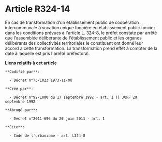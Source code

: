 # Article R324-14

En cas de transformation d'un établissement public de coopération intercommunale à vocation unique foncière en établissement
public foncier dans les conditions prévues à l'article L. 324-8, le préfet constate par arrêté que l'assemblée délibérante de
l'établissement public et les organes délibérants des collectivités territoriales le constituant ont donné leur accord à
cette transformation. La transformation prend effet à compter de la date à laquelle est pris l'arrêté préfectoral.

**Liens relatifs à cet article**

	**Codifié par**:

	  - Décret n°73-1023 1973-11-08

	**Créé par**:

	  - Décret n°92-1000 du 17 septembre 1992 - art. 1 () JORF 20 septembre 1992

	**Abrogé par**:

	  - Décret n°2011-696 du 20 juin 2011 - art. 1

	**Cite**:

	  - Code de l'urbanisme - art. L324-8
